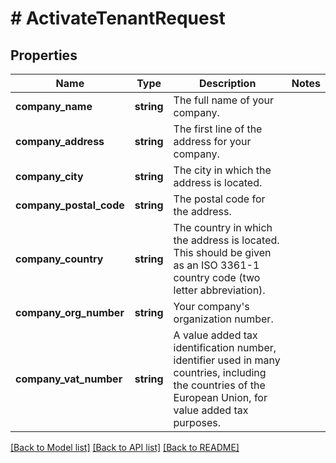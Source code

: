 # # ActivateTenantRequest

## Properties

Name | Type | Description | Notes
------------ | ------------- | ------------- | -------------
**company_name** | **string** | The full name of your company. |
**company_address** | **string** | The first line of the address for your company. |
**company_city** | **string** | The city in which the address is located. |
**company_postal_code** | **string** | The postal code for the address. |
**company_country** | **string** | The country in which the address is located. This should be given as an ISO 3361-1 country code (two letter abbreviation). |
**company_org_number** | **string** | Your company&#39;s organization number. |
**company_vat_number** | **string** | A value added tax identification number, identifier used in many countries, including the countries of the European Union, for value added tax purposes. |

[[Back to Model list]](../../README.md#models) [[Back to API list]](../../README.md#endpoints) [[Back to README]](../../README.md)
